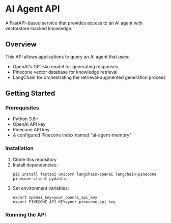 # AI Agent API

A FastAPI-based service that provides access to an AI agent with vectorstore-backed knowledge.

## Overview

This API allows applications to query an AI agent that uses:
- OpenAI's GPT-4o model for generating responses
- Pinecone vector database for knowledge retrieval
- LangChain for orchestrating the retrieval-augmented generation process

## Getting Started

### Prerequisites

- Python 3.8+
- OpenAI API key
- Pinecone API key
- A configured Pinecone index named "ai-agent-memory"

### Installation

1. Clone this repository
2. Install dependencies:
   ```
   pip install fastapi uvicorn langchain-openai langchain-pinecone pinecone-client pydantic
   ```
3. Set environment variables:
   ```
   export openai_key=your_openai_api_key
   export PINECONE_API_KEY=your_pinecone_api_key
   ```

### Running the API
